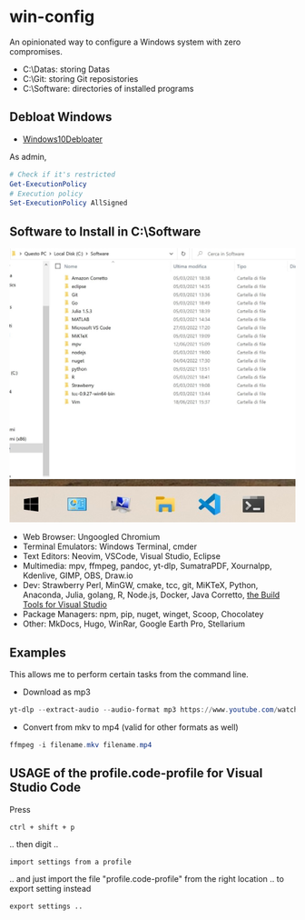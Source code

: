 # win-config

An opinionated way to configure a Windows system with zero compromises.

- C:\Datas: storing Datas
- C:\Git: storing Git reposistories
- C:\Software: directories of installed programs

## Debloat Windows

- [Windows10Debloater](https://github.com/Sycnex/Windows10Debloater)

As admin,

```powershell
# Check if it's restricted
Get-ExecutionPolicy 
# Execution policy
Set-ExecutionPolicy AllSigned
```

## Software to Install in C:\Software

![Software Installed](./assets/SoftwareInstalled.jpg)
![Bar](./assets/Bar.jpg)

- Web Browser: Ungoogled Chromium
- Terminal Emulators: Windows Terminal, cmder
- Text Editors: Neovim, VSCode, Visual Studio, Eclipse
- Multimedia: mpv, ffmpeg, pandoc, yt-dlp, SumatraPDF, Xournalpp, Kdenlive, GIMP, OBS, Draw.io
- Dev: Strawberry Perl, MinGW, cmake, tcc, git, MiKTeX, Python, Anaconda, Julia, golang, R, Node.js, Docker, Java Corretto, [the Build Tools for Visual Studio](https://www.jaacostan.com/2019/12/rust-error-linker-linkexe-not-found.html#:~:text=While%20compiling%20Rust%20program%20in,Tools%20for%20Visual%20Studio%202019)
- Package Managers: npm, pip, nuget, winget, Scoop, Chocolatey
- Other: MkDocs, Hugo, WinRar, Google Earth Pro, Stellarium

## Examples

This allows me to perform certain tasks from the command line.

- Download as mp3

```powershell
yt-dlp --extract-audio --audio-format mp3 https://www.youtube.com/watch?v=VideoHash
```

- Convert from mkv to mp4 (valid for other formats as well)

```powershell
ffmpeg -i filename.mkv filename.mp4
```

## USAGE of the profile.code-profile for Visual Studio Code

Press

```keyboard
ctrl + shift + p
```

.. then digit ..

```keyboard
import settings from a profile
```

.. and just import the file "profile.code-profile" from the right location ..
to export setting instead

```keyboard
export settings ..
```
